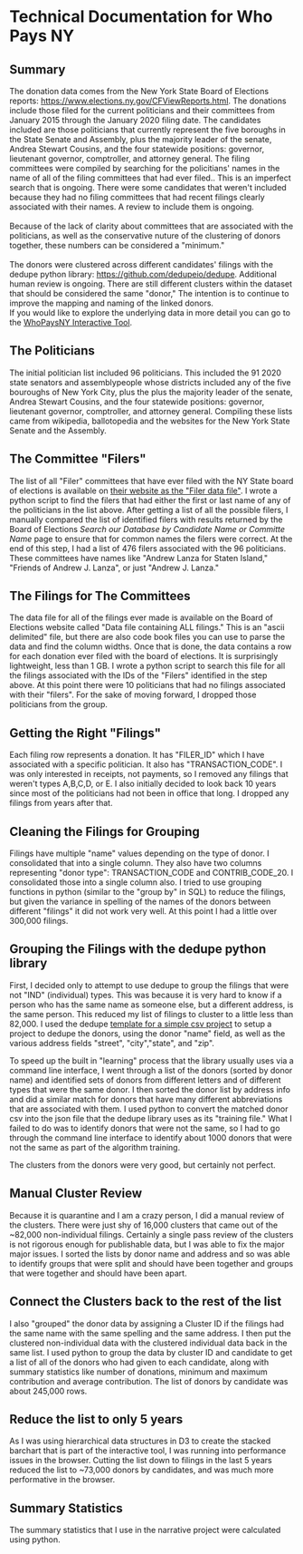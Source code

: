 # Technical Documentation for Who Pays NY

## Summary
The donation data comes from the New York State Board of Elections reports:
<a href="https://www.elections.ny.gov/CFViewReports.html" target="_blank">https://www.elections.ny.gov/CFViewReports.html</a>. 
The donations include those filed for the current politicians and their committees from January 2015 through the January 2020 
filing date. The candidates included are those politicians that currently represent the five boroughs in the State Senate and Assembly, 
plus the majority leader of the senate, Andrea Stewart Cousins, and the four statewide positions:
governor, lieutenant governor, comptroller, and attorney general. The filing committees were compiled by searching for the policitians' 
names in the name of all of the filing committees that had ever filed.. This is an imperfect search that is ongoing. There were some candidates that weren't included because they had no filing committees that had recent filings clearly associated with their names. A review to include them is ongoing. 
<br><br>
Because of the lack of clarity about
committees that are associated with the politicians, as well as the conservative nuture of the clustering of donors together, these numbers can be considered
a "minimum."
<br><br>
The donors were clustered across different candidates' filings with the dedupe python library: <a href="https://github.com/dedupeio/dedupe">https://github.com/dedupeio/dedupe</a>. Additional
human review is ongoing.  There are still different clusters within the dataset that should be considered the same "donor," 
The intention is to continue to improve the mapping and naming of the linked donors.  
If you would like to explore the underlying data in more detail
you can go to the <a href="https://bit.ly/WhoPaysNY">WhoPaysNY Interactive Tool</a>. 

## The Politicians
The initial politician list included 96 politicians. This included the 91 2020 state senators and assemblypeople whose districts included any of the five bouroughs of New York City, plus the plus the majority leader of the senate, Andrea Stewart Cousins, and the four statewide positions: governor, lieutenant governor, comptroller, and attorney general. Compiling these lists came from wikipedia, ballotopedia and the websites for the New York State Senate and the Assembly.

## The Committee "Filers"
The list of all "Filer" committees that have ever filed with the NY State board of elections is available on <a href="https://www.elections.ny.gov/CFViewReports.html" target="_blank">their website as the "Filer data file"</a>. I wrote a python script to find the filers that had either the first or last name of any of the politicians in the list above. After getting a list of all the possible filers, I manually compared the list of identified filers with results returned by the Board of Elections *Search our Database by
Candidate Name or Committe Name* page to ensure that for common names the filers were correct. At the end of this step, I had a list of 476 filers associated with the 96 politicians. These committees have names like "Andrew Lanza for Staten Island," "Friends of Andrew J. Lanza", or just "Andrew J. Lanza."

## The Filings for The Committees
The data file for all of the filings ever made is available on the Board of Elections website called "Data file containing ALL filings." This is an "ascii delimited" file, but there are also code book files you can use to parse the data and find the column widths. Once that is done, the data contains a row for each donation ever filed with the board of elections. It is surprisingly lightweight, less than 1 GB. I wrote a python script to search this file for all the filings associated with the IDs of the "Filers" identified in the step above. At this point there were 10 politicians that had no filings associated with their "filers". For the sake of moving forward, I dropped those politicians from the group.

## Getting the Right "Filings"
Each filing row represents a donation. It has "FILER_ID" which I have associated with a specific politician. It also has "TRANSACTION_CODE". I was only interested in receipts, not payments, so I removed any filings that weren't types A,B,C,D, or E. I also initially decided to look back 10 years since most of the politicians had not been in office that long. I dropped any filings from years after that.

## Cleaning the Filings for Grouping
Filings have multiple "name" values depending on the type of donor. I consolidated that into a single column. They also have two columns representing "donor type": TRANSACTION_CODE and CONTRIB_CODE_20. I consolidated those into a single column also. I tried to use grouping functions in python (similar to the "group by" in SQL) to reduce the filings, but given the variance in spelling of the names of the donors between different "filings" it did not work very well. At this point I had a little over 300,000 filings.

## Grouping the Filings with the dedupe python library
First, I decided only to attempt to use dedupe to group the filings that were not "IND" (individual) types. This was because it is very hard to know if a person who has the same name as someone else, but a different address, is the same person. This reduced my list of filings to cluster to a little less than 82,000. I used the dedupe <a href="https://github.com/dedupeio/dedupe-examples" target="_blank">template for a simple csv project</a> to setup a project to dedupe the donors, using the donor "name" field, as well as the various address fields "street", "city","state", and "zip".  

To speed up the built in "learning" process that the library usually uses via a command line interface, I went through a list of the donors (sorted by donor name) and identified sets of donors from different letters and of different types that were the same donor. I then sorted the donor list by address info and did a similar match for donors that have many different abbreviations that are associated with them. I used python to convert the matched donor csv into the json file that the dedupe library uses as its "training file."  What I failed to do was to identify donors that were not the same, so I had to go through the command line interface to identify about 1000 donors that were not the same as part of the algorithm training.

The clusters from the donors were very good, but certainly not perfect.

## Manual Cluster Review
Because it is quarantine and I am a crazy person, I did a manual review of the clusters. There were just shy of 16,000 clusters that came out of the ~82,000 non-individual filings. Certainly a single pass review of the clusters is not rigorous enough for publishable data, but I was able to fix the major major issues. I sorted the lists by donor name and address and so was able to identify groups that were split and should have been together and groups that were together and should have been apart.

## Connect the Clusters back to the rest of the list
I also "grouped" the donor data by assigning a Cluster ID if the filings had the same name with the same spelling and the same address. I then put the clustered non-individual data with the clustered individual data back in the same list. I used python to group the data by cluster ID and candidate to get a list of all of the donors who had given to each candidate, along with summary statistics like number of donations, minimum and maximum contribution and average contribution. The list of donors by candidate was about 245,000 rows.  

## Reduce the list to only 5 years
As I was using hierarchical data structures in D3 to create the stacked barchart that is part of the interactive tool, I was running into performance issues in the browser. Cutting the list down to filings in the last 5 years reduced the list to ~73,000 donors by candidates, and was much more performative in the browser.

## Summary Statistics
The summary statistics that I use in the narrative project were calculated using python.





